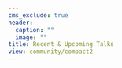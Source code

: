 ```yaml
---
cms_exclude: true
header:
  caption: ""
  image: ""
title: Recent & Upcoming Talks
view: community/compact2
---
```

